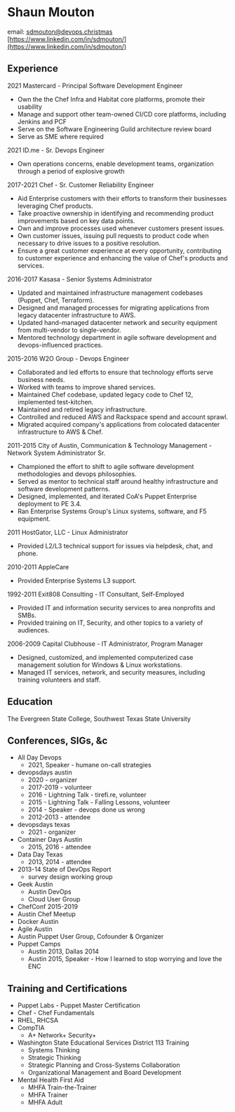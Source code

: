 # Shaun Mouton

email: [sdmouton@devops.christmas](mailto:sdmouton@devops.christmas?subject=[GH]%20About%20Your%20Resume)  
[https://www.linkedin.com/in/sdmouton/](https://www.linkedin.com/in/sdmouton/)  

## Experience

2021 Mastercard - Principal Software Development Engineer

* Own the the Chef Infra and Habitat core platforms, promote their usability
* Manage and support other team-owned CI/CD core platforms, including Jenkins and PCF
* Serve on the Software Engineering Guild architecture review board
* Serve as SME where required

2021 ID.me - Sr. Devops Engineer

* Own operations concerns, enable development teams, organization through a period of explosive growth

2017-2021 Chef - Sr. Customer Reliability Engineer

* Aid Enterprise customers with their efforts to transform their businesses leveraging Chef products.
* Take proactive ownership in identifying and recommending product improvements based on key data points.
* Own and improve processes used whenever customers present issues.
* Own customer issues, issuing pull requests to product code when necessary to drive issues to a positive resolution.
* Ensure a great customer experience at every opportunity, contributing to customer experience and enhancing the value of Chef's products and services.

2016-2017 Kasasa - Senior Systems Administrator

* Updated and maintained infrastructure management codebases (Puppet, Chef, Terraform).
* Designed and managed processes for migrating applications from legacy datacenter infrastructure to AWS.
* Updated hand-managed datacenter network and security equipment from multi-vendor to single-vendor.
* Mentored technology department in agile software development and devops-influenced practices.

2015-2016 W2O Group - Devops Engineer

* Collaborated and led efforts to ensure that technology efforts serve business needs.
* Worked with teams to improve shared services.
* Maintained Chef codebase, updated legacy code to Chef 12, implemented test-kitchen.
* Maintained and retired legacy infrastructure.
* Controlled and reduced AWS and Rackspace spend and account sprawl.
* Migrated acquired company's applications from colocated datacenter infrastructure to AWS & Chef.

2011-2015 City of Austin, Communication & Technology Management - Network System Administrator Sr.

* Championed the effort to shift to agile software development methodologies and devops philosophies.
* Served as mentor to technical staff around healthy infrastructure and software development patterns.
* Designed, implemented, and iterated CoA's Puppet Enterprise deployment to PE 3.4.
* Ran Enterprise Systems Group's Linux systems, software, and F5 equipment.

2011 HostGator, LLC - Linux Administrator

* Provided L2/L3 technical support for issues via helpdesk, chat, and phone.

2010-2011 AppleCare

* Provided Enterprise Systems L3 support.

1992-2011 Exit808 Consulting - IT Consultant, Self-Employed

* Provided IT and information security services to area nonprofits and SMBs.
* Provided training on IT, Security, and other topics to a variety of audiences.

2006-2009 Capital Clubhouse - IT Administrator, Program Manager

* Designed, customized, and implemented computerized case management solution for Windows & Linux workstations.
* Managed IT services, network, and security measures, including training volunteers and staff.

## Education

The Evergreen State College, Southwest Texas State University

## Conferences, SIGs, &c

* All Day Devops
  * 2021, Speaker - humane on-call strategies
* devopsdays austin
  * 2020 - organizer
  * 2017-2019 - volunteer
  * 2016 - Lightning Talk - tirefi.re, volunteer
  * 2015 - Lightning Talk - Falling Lessons, volunteer
  * 2014 - Speaker - devops done us wrong
  * 2012-2013 - attendee
* devopsdays texas
  * 2021 - organizer
* Container Days Austin
  * 2015, 2016 - attendee
* Data Day Texas
  * 2013, 2014 - attendee
* 2013-14 State of DevOps Report
  * survey design working group
* Geek Austin
  * Austin DevOps
  * Cloud User Group
* ChefConf 2015-2019
* Austin Chef Meetup
* Docker Austin
* Agile Austin
* Austin Puppet User Group, Cofounder & Organizer
* Puppet Camps
  * Austin 2013, Dallas 2014
  * Austin 2015, Speaker - How I learned to stop worrying and love the ENC

## Training and Certifications

* Puppet Labs - Puppet Master Certification
* Chef - Chef Fundamentals
* RHEL, RHCSA
* CompTIA
  * A+ Network+ Security+
* Washington State Educational Services District 113 Training
  * Systems Thinking
  * Strategic Thinking
  * Strategic Planning and Cross-Systems Collaboration
  * Organizational Management and Board Development
* Mental Health First Aid
  * MHFA Train-the-Trainer
  * MHFA Trainer
  * MHFA Adult
